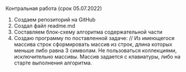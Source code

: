 Контральная работа (срок 05.07.2022)
1. Создаем репозиторий на GitHub
2. Создал файл readme.md
3. Составляем блок-схему алгоритма содержательной части
3. Создаю программу по поставленной задаче:
// Из имеющегося массива строк сформировать массив из строк, длина которых меньше либо равна 3 символам. Не пользоваться коллекциями, исключительно массивы. Массив задается с клавиатуры, либо на старте выполнения алгоритма.

